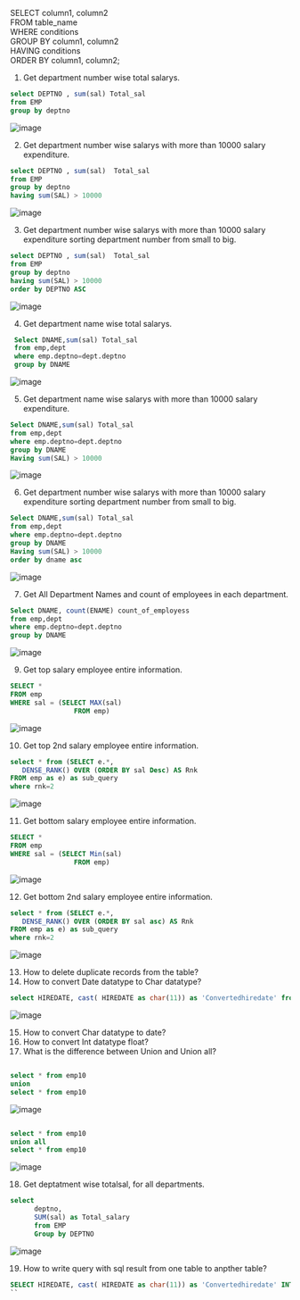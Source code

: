 SELECT column1, column2   
FROM table_name  
WHERE conditions   
GROUP BY column1, column2   
HAVING conditions  
ORDER BY column1, column2;

1. Get department number wise total salarys.

  ``` SQL 
  select DEPTNO , sum(sal) Total_sal 
from EMP
group by deptno
```
![image](https://user-images.githubusercontent.com/96119184/178267717-8056e3eb-ca27-48bf-bdcd-f18c6d2d1623.png)



2. Get department number wise salarys with more than 10000 salary expenditure.

  ``` SQL
 select DEPTNO , sum(sal)  Total_sal 
from EMP
group by deptno 
having sum(SAL) > 10000
```

   
![image](https://user-images.githubusercontent.com/96119184/178311407-ac09fed7-5b75-41d7-a80d-d7a3b3b13009.png)


3. Get department number wise salarys with more than 10000 salary expenditure sorting department number from small to big.


``` SQL
select DEPTNO , sum(sal)  Total_sal 
from EMP
group by deptno 
having sum(SAL) > 10000
order by DEPTNO ASC
```
![image](https://user-images.githubusercontent.com/96119184/178312555-98551330-c09b-4cc0-8ade-bd7caa599b18.png)

4. Get department name wise total salarys.

``` SQL
 Select DNAME,sum(sal) Total_sal
 from emp,dept
 where emp.deptno=dept.deptno
 group by DNAME
```

 

![image](https://user-images.githubusercontent.com/96119184/178414291-0be452de-47f7-413b-81d7-5b1f786cd2d0.png)

   
5.  Get department name wise salarys with more than 10000 salary expenditure.

``` SQL
Select DNAME,sum(sal) Total_sal
from emp,dept
where emp.deptno=dept.deptno
group by DNAME
Having sum(SAL) > 10000
```

![image](https://user-images.githubusercontent.com/96119184/178414763-4d4024b7-1a2d-49f7-b07a-f4400adc779d.png)


6.  Get department number wise salarys with more than 10000 salary expenditure sorting department number from small to big.
```SQL
Select DNAME,sum(sal) Total_sal
from emp,dept
where emp.deptno=dept.deptno
group by DNAME
Having sum(SAL) > 10000
order by dname asc
```

![image](https://user-images.githubusercontent.com/96119184/178415075-7629cf0e-8e79-4da2-a858-85083c98d6b2.png)


7. Get All Department Names and count of employees in each department.

``` SQL
Select DNAME, count(ENAME) count_of_employess
from emp,dept
where emp.deptno=dept.deptno
group by DNAME
```

![image](https://user-images.githubusercontent.com/96119184/178429103-ebd52c17-13e0-4711-951c-55ef04cefe4e.png)


9. Get top salary employee entire information.


``` SQL
SELECT *
FROM emp
WHERE sal = (SELECT MAX(sal)
                FROM emp)
```

![image](https://user-images.githubusercontent.com/96119184/178471472-b6242384-4963-4538-83a0-3a96db8635cf.png)


10. Get top 2nd salary employee entire information.

``` SQL
select * from (SELECT e.*,
   DENSE_RANK() OVER (ORDER BY sal Desc) AS Rnk
FROM emp as e) as sub_query
where rnk=2
```


![image](https://user-images.githubusercontent.com/96119184/178485441-ed63a9b4-6a1e-4bf4-982d-607fd4b07b81.png)

11. Get bottom salary employee entire information.
``` SQL
SELECT *
FROM emp
WHERE sal = (SELECT Min(sal)
                FROM emp)
```

![image](https://user-images.githubusercontent.com/96119184/178472104-02384a6f-9324-43c3-b0c8-d8032216411f.png)



12. Get bottom 2nd salary employee entire information.

``` SQL
select * from (SELECT e.*,
   DENSE_RANK() OVER (ORDER BY sal asc) AS Rnk
FROM emp as e) as sub_query
where rnk=2
```

![image](https://user-images.githubusercontent.com/96119184/178486037-0450f9a1-bf15-46fc-87c7-b88235b5a28d.png)

13. How to delete duplicate records from the table?
14. How to convert Date datatype to Char datatype?

``` SQL
select HIREDATE, cast( HIREDATE as char(11)) as 'Convertedhiredate' from EMP
```
![image](https://user-images.githubusercontent.com/96119184/181229731-2d655d65-7208-49ec-beb0-6b3324dcc3dd.png)



15. How to convert Char datatype to date?
16. How to convert Int datatype float?
17. What is the difference between Union and Union all?

```SQL

select * from emp10
union 
select * from emp10
```


![image](https://user-images.githubusercontent.com/96119184/181237409-e69bf636-5962-414b-94cf-1465f5246980.png)


```SQL

select * from emp10
union all
select * from emp10
```

![image](https://user-images.githubusercontent.com/96119184/181237845-ddf55d86-c1c6-40bb-8357-f298e0971be4.png)


18. Get deptatment wise totalsal, for all departments.

```SQL
select 
      deptno,
	  SUM(sal) as Total_salary
	  from EMP
	  Group by DEPTNO
```

![image](https://user-images.githubusercontent.com/96119184/181241083-10221170-ad53-4467-9885-f0afea0b70f0.png)



19. How to write query with sql result from one table to anpther table?

```SQL
SELECT HIREDATE, cast( HIREDATE as char(11)) as 'Convertedhiredate' INTO [dbo].[test123] FROM [dbo].[EMP];
``



